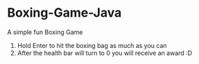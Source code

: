 # Boxing-Game-Java
A simple fun Boxing Game

1. Hold Enter to hit the boxing bag as much as you can
2. After the health bar will turn to 0 you will receive an award :D
